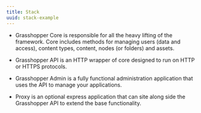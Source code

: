 ```yaml
---
title: Stack
uuid: stack-example
---
```


* Grasshopper Core is responsible for all the heavy lifting of the framework. Core includes methods for managing users (data and access), content types, content, nodes (or folders) and assets.

* Grasshopper API is an HTTP wrapper of core designed to run on HTTP or HTTPS protocols.

* Grasshopper Admin is a fully functional administration application that uses the API to manage your applications.

* Proxy is an optional express application that can site along side the Grasshopper API to extend the base functionality.